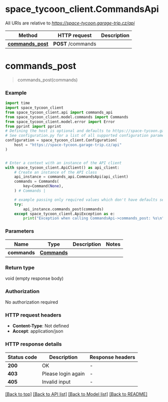 # space_tycoon_client.CommandsApi

All URIs are relative to *https://space-tycoon.garage-trip.cz/api*

Method | HTTP request | Description
------------- | ------------- | -------------
[**commands_post**](CommandsApi.md#commands_post) | **POST** /commands | 


# **commands_post**
> commands_post(commands)



### Example


```python
import time
import space_tycoon_client
from space_tycoon_client.api import commands_api
from space_tycoon_client.model.commands import Commands
from space_tycoon_client.model.error import Error
from pprint import pprint
# Defining the host is optional and defaults to https://space-tycoon.garage-trip.cz/api
# See configuration.py for a list of all supported configuration parameters.
configuration = space_tycoon_client.Configuration(
    host = "https://space-tycoon.garage-trip.cz/api"
)


# Enter a context with an instance of the API client
with space_tycoon_client.ApiClient() as api_client:
    # Create an instance of the API class
    api_instance = commands_api.CommandsApi(api_client)
    commands = Commands(
        key=Command(None),
    ) # Commands | 

    # example passing only required values which don't have defaults set
    try:
        api_instance.commands_post(commands)
    except space_tycoon_client.ApiException as e:
        print("Exception when calling CommandsApi->commands_post: %s\n" % e)
```


### Parameters

Name | Type | Description  | Notes
------------- | ------------- | ------------- | -------------
 **commands** | [**Commands**](Commands.md)|  |

### Return type

void (empty response body)

### Authorization

No authorization required

### HTTP request headers

 - **Content-Type**: Not defined
 - **Accept**: application/json


### HTTP response details

| Status code | Description | Response headers |
|-------------|-------------|------------------|
**200** | OK |  -  |
**403** | Please login again |  -  |
**405** | Invalid input |  -  |

[[Back to top]](#) [[Back to API list]](../README.md#documentation-for-api-endpoints) [[Back to Model list]](../README.md#documentation-for-models) [[Back to README]](../README.md)

